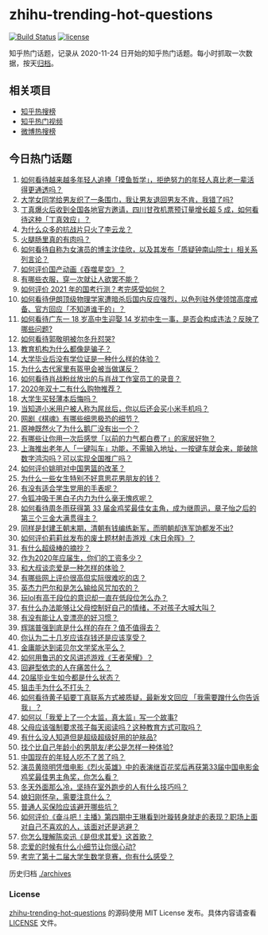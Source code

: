# zhihu-trending-hot-questions

[![Build Status](https://github.com/justjavac/zhihu-trending-hot-questions/workflows/ci/badge.svg?branch=master)](https://github.com/justjavac/zhihu-trending-hot-questions/actions)
[![license](https://img.shields.io/github/license/justjavac/zhihu-trending-hot-questions)](https://github.com/justjavac/zhihu-trending-hot-questions/blob/master/LICENSE)

知乎热门话题，记录从 2020-11-24 日开始的知乎热门话题。每小时抓取一次数据，按天[归档](./archives)。

## 相关项目

- [知乎热搜榜](https://github.com/justjavac/zhihu-trending-top-search)
- [知乎热门视频](https://github.com/justjavac/zhihu-trending-hot-video)
- [微博热搜榜](https://github.com/justjavac/weibo-trending-hot-search)

## 今日热门话题

<!-- BEGIN -->
<!-- 最后更新时间 Mon Nov 30 2020 02:01:07 GMT+0800 (CST) -->
1. [如何看待越来越多年轻人追捧「摸鱼哲学」，拒绝努力的年轻人真比老一辈活得更通透吗？](https://www.zhihu.com/question/427814921)
1. [大学女同学给男友织了一条围巾，我让男友退回男友不肯，我错了吗?](https://www.zhihu.com/question/358083233)
1. [丁真爆火后收到全国各地官方邀请，四川甘孜机票预订量增长超 5 成，如何看待这种「丁真效应」？](https://www.zhihu.com/question/432385861)
1. [为什么众多的抗战片只火了李云龙？](https://www.zhihu.com/question/268674369)
1. [火腿肠里真的有肉吗？](https://www.zhihu.com/question/21171331)
1. [如何看待自称为女演员的博主沈佳欣，以及其发布「质疑钟南山院士」相关系列言论？](https://www.zhihu.com/question/402452147)
1. [如何评价国产动画《吞噬星空》？](https://www.zhihu.com/question/431520237)
1. [有哪些衣服，穿一次就让人欲罢不能？](https://www.zhihu.com/question/394037020)
1. [如何评价 2021 年的国考行测？考完感受如何？](https://www.zhihu.com/question/432503060)
1. [如何看待伊朗顶级物理学家遭暗杀后国内反应强烈，以色列驻外使领馆高度戒备、官方回应「不知道谁干的」？](https://www.zhihu.com/question/432529273)
1. [如何看待广东一 18 岁高中生迎娶 14 岁初中生一事，是否会构成违法？反映了哪些问题?](https://www.zhihu.com/question/432417750)
1. [如何看待郭敬明被尔冬升怼哭?](https://www.zhihu.com/question/432451657)
1. [教育机构为什么都像是骗子？](https://www.zhihu.com/question/21945749)
1. [大学毕业后没有学位证是一种什么样的体验？](https://www.zhihu.com/question/47206442)
1. [为什么古代家里有盔甲会被当做谋反？](https://www.zhihu.com/question/426882421)
1. [如何看待肖战粉丝放出的与肖战工作室员工的录音？](https://www.zhihu.com/question/432558737)
1. [2020年双十二有什么购物推荐？](https://www.zhihu.com/question/431192297)
1. [大学生买轻薄本后悔吗？](https://www.zhihu.com/question/413897260)
1. [当知道小米用户被人称为屌丝后，你以后还会买小米手机吗？](https://www.zhihu.com/question/432238054)
1. [网剧《棋魂》有哪些细思极恐的细节？](https://www.zhihu.com/question/429755584)
1. [原神既然火了为什么鹅厂没有出一个？](https://www.zhihu.com/question/431824818)
1. [有哪些让你用一次后感觉「以前的力气都白费了」的家居好物？](https://www.zhihu.com/question/420760487)
1. [上海推出老年人「一键叫车」功能，不需输入地址，一按键车就会来，能破除数字鸿沟吗？可以实现全国推广吗？](https://www.zhihu.com/question/432357349)
1. [如何评价姚明对中国男篮的改革？](https://www.zhihu.com/question/345144005)
1. [为什么一些女生特别不好意思花男朋友的钱？](https://www.zhihu.com/question/318518737)
1. [有没有适合学生党用的手表呢？](https://www.zhihu.com/question/36068241)
1. [令狐冲吸干黑白子内力为什么毫无愧疚呢？](https://www.zhihu.com/question/431844959)
1. [如何看待周冬雨获得第 33 届金鸡奖最佳女主角，成为继周迅，章子怡之后的第三个三金大满贯得主？](https://www.zhihu.com/question/432447724)
1. [同样是封建王朝末期，清朝有钱编练新军，而明朝却连军饷都发不出?](https://www.zhihu.com/question/430920541)
1. [如何评价莉莉丝发布的废土题材射击游戏《末日余晖》？](https://www.zhihu.com/question/432291696)
1. [有什么超级棒的摘抄？](https://www.zhihu.com/question/295704204)
1. [作为2020年应届生，你们的工资多少？](https://www.zhihu.com/question/412758700)
1. [和大叔谈恋爱是一种怎样的体验？](https://www.zhihu.com/question/430874936)
1. [有哪些网上评价很高但实际很难吃的店？](https://www.zhihu.com/question/68172394)
1. [英杰力巴尔和是怎么输给风咒加农的？](https://www.zhihu.com/question/267489131)
1. [玩lol有高于段位的意识却一直在低段位怎么办？](https://www.zhihu.com/question/431456488)
1. [有什么办法能够让父母控制好自己的情绪，不对孩子大喊大叫？](https://www.zhihu.com/question/420285361)
1. [有没有能让人变漂亮的好习惯？](https://www.zhihu.com/question/423969924)
1. [辉瑞普强到底是什么样的存在？值不值得去？](https://www.zhihu.com/question/364559715)
1. [你认为二十几岁应该存钱还是应该享受？](https://www.zhihu.com/question/429254286)
1. [金庸能达到诺贝尔文学奖水平么？](https://www.zhihu.com/question/33987964)
1. [如何用鲁迅的文风讲述游戏《王者荣耀》？](https://www.zhihu.com/question/387646672)
1. [回避型依恋的人在痛苦什么？](https://www.zhihu.com/question/373809648)
1. [20届毕业生如今都是什么状态？](https://www.zhihu.com/question/429514296)
1. [狙击手为什么不打头？](https://www.zhihu.com/question/31899792)
1. [如何看待黄子韬要丁真联系方式被质疑，最新发文回应 「我需要蹭什么你告诉我」？](https://www.zhihu.com/question/432395953)
1. [如何以「我爱上了一个太监，真太监」写一个故事?](https://www.zhihu.com/question/402711301)
1. [父母应该强制要求孩子每天阅读吗？这种教育方式可取吗？](https://www.zhihu.com/question/420476250)
1. [有什么没人知道但是超级超级好用的护肤品?](https://www.zhihu.com/question/347053619)
1. [找个比自己年龄小的男朋友/老公是怎样一种体验?](https://www.zhihu.com/question/28943373)
1. [中国现在的年轻人吃不了苦了吗？](https://www.zhihu.com/question/431571293)
1. [演员黄晓明凭借电影《烈火英雄》中的表演继百花奖后再获第33届中国电影金鸡奖最佳男主角奖，你怎么看？](https://www.zhihu.com/question/432444133)
1. [冬天外面那么冷，坚持在室外跑步的人有什么技巧吗？](https://www.zhihu.com/question/25578143)
1. [媳妇刚怀孕，需要注意什么？](https://www.zhihu.com/question/428659972)
1. [普通人买保险应该避开哪些坑？](https://www.zhihu.com/question/302888154)
1. [如何评价《奋斗吧！主播》第四期中王琳看到叶璇转身就走的表现？职场上面对自己不喜欢的人，该面对还是逃避？](https://www.zhihu.com/question/432425350)
1. [你怎么理解陈奕迅《是但求其爱》这首歌？](https://www.zhihu.com/question/431146071)
1. [恋爱的时候有什么小细节让你很心动?](https://www.zhihu.com/question/30096409)
1. [考完了第十二届大学生数学竞赛，你有什么感受？](https://www.zhihu.com/question/432343492)
<!-- END -->

历史归档 [./archives](./archives)

### License

[zhihu-trending-hot-questions](https://github.com/justjavac/zhihu-trending-hot-questions) 的源码使用 MIT License 发布。具体内容请查看 [LICENSE](./LICENSE) 文件。
